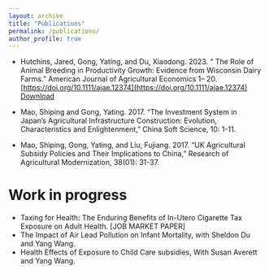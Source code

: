 ```yaml
---
layout: archive
title: "Publications"
permalink: /publications/
author_profile: true
---
```


* Hutchins, Jared, Gong, Yating, and Du, Xiaodong. 2023. “ The Role of Animal Breeding in Productivity Growth: Evidence from Wisconsin Dairy Farms.” American Journal of Agricultural Economics 1– 20. [https://doi.org/10.1111/ajae.12374](https://doi.org/10.1111/ajae.12374)
    [Download](https://ytgonguw.github.io/files/AJAE_DairyFarmProductivity.pdf)

* Mao, Shiping and Gong, Yating. 2017. “The Investment System in Japan’s Agricultural Infrastructure Construction: Evolution, Characteristics and Enlightenment,” China Soft Science, 10: 1-11.
 
* Mao, Shiping, Gong, Yating, and Liu, Fujiang. 2017. “UK Agricultural Subsidy Policies and Their Implications to China,” Research of Agricultural Modernization, 38(01): 31-37.

Work in progress
=================
*   Taxing for Health: The Enduring Benefits of In-Utero Cigarette Tax Exposure on Adult Health. [JOB MARKET PAPER] 
*	The Impact of Air Lead Pollution on Infant Mortality, with Sheldon Du and Yang Wang.
*	Health Effects of Exposure to Child Care subsidies,  With Susan Averett and Yang Wang.
